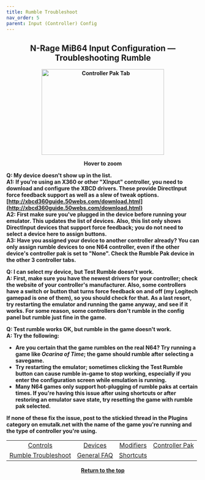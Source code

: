 ```yaml
---
title: Rumble Troubleshoot
nav_order: 5
parent: Input (Controller) Config
---
```


<style>
.zoom-pair {
  display: flex;
  gap: 12px;
  align-items: flex-end;
  justify-content: flex-start;
  position: relative;
  margin-left: auto;
  margin-right: auto;
  width: max-content;
  text-align: left;
}

.zoom-on-hover {
  display: inline-block;
  position: relative;
}

.zoom-on-hover img {
  display: block;
  cursor: zoom-in;
  transition: transform 0.3s ease;
  position: relative;
  z-index: 1;
  transform-origin: left center;
}

.zoom-on-hover:hover img {
  transform: scale(1.5);
}

.zoom-pair .zoom-on-hover:first-child:hover img {
  z-index: 9999;
}

.zoom-pair .zoom-on-hover:last-child:hover img {
  z-index: 100;
}

/* Final fix for standalone zoomable images */
.zoom-single {
  display: block;
  margin-left: auto;
  margin-right: auto;
  width: max-content;
  text-align: center;
}

.zoom-single:hover img {
  transform: scale(1.5);
  transform-origin: center center;
  z-index: 999;
}
</style>

## <center><b>N-Rage MiB64 Input Configuration — Troubleshooting Rumble</b></center>
<b>

<div style="text-align: center;">
  <div class="zoom-on-hover">
    <img src="/manual/asset/images/NRage_Legacy_Input_Controller_Pak_3.png" alt="Controller Pak Tab" width="320" height="224" />
  </div>
  <p><strong>Hover to zoom</strong></p>
</div>

<!-- ClauseEcho: Interactive Image -->

**Q: My device doesn't show up in the list.**  
**A1:** If you're using an X360 or other "XInput" controller, you need to download and configure the XBCD drivers. These provide DirectInput force feedback support as well as a slew of tweak options.  
[http://xbcd360guide.50webs.com/download.html](http://xbcd360guide.50webs.com/download.html)  
**A2:** First make sure you've plugged in the device before running your emulator. This updates the list of devices. Also, this list only shows DirectInput devices that support force feedback; you do not need to select a device here to assign buttons.  
**A3:** Have you assigned your device to another controller already? You can only assign rumble devices to one N64 controller, even if the other device's controller pak is set to "None". Check the Rumble Pak device in the other 3 controller tabs.

**Q: I can select my device, but Test Rumble doesn't work.**  
**A:** First, make sure you have the newest drivers for your controller; check the website of your controller's manufacturer. Also, some controllers have a switch or button that turns force feedback on and off (my Logitech gamepad is one of them), so you should check for that. As a last resort, try restarting the emulator and running the game anyway, and see if it works. For some reason, some controllers don't rumble in the config panel but rumble just fine in the game.

**Q: Test rumble works OK, but rumble in the game doesn't work.**  
**A:** Try the following:

- Are you certain that the game rumbles on the real N64? Try running a game like *Ocarina of Time*; the game should rumble after selecting a savegame.  
- Try restarting the emulator; sometimes clicking the Test Rumble button can cause rumble in-game to stop working, especially if you enter the configuration screen while emulation is running.  
- Many N64 games only support hot-plugging of rumble paks at certain times. If you're having this issue after using shortcuts or after restoring an emulator save state, try resetting the game with rumble pak selected.

If none of these fix the issue, post to the stickied thread in the Plugins category on emutalk.net with the name of the game you're running and the type of controller you're using.

<table align="center">
  <tr>
    <td style="text-align: center;"><a href="config-nrage-controls">Controls</a></td>
    <td style="text-align: center;"><a href="config-nrage-devices">Devices</a></td>
    <td style="text-align: center;"><a href="config-nrage-mod">Modifiers</a></td>
    <td style="text-align: center;"><a href="config-nrage-controller-pak">Controller Pak</a></td>
  </tr>
  <tr>
    <td style="text-align: center;"><a href="config-nrage-trouble-rumble">Rumble Troubleshoot</a></td>
    <td style="text-align: center;"><a href="config-nrage-faq">General FAQ</a></td>
    <td style="text-align: center;"><a href="config-nrage-shortcuts">Shortcuts</a></td>
    <td style="text-align: center;">&nbsp;</td>
  </tr>
</table>

<p style="text-align:center"><a href="#">Return to the top</a></p>

<!-- ClauseEcho: Rumble Troubleshoot Protocol Activated -->
